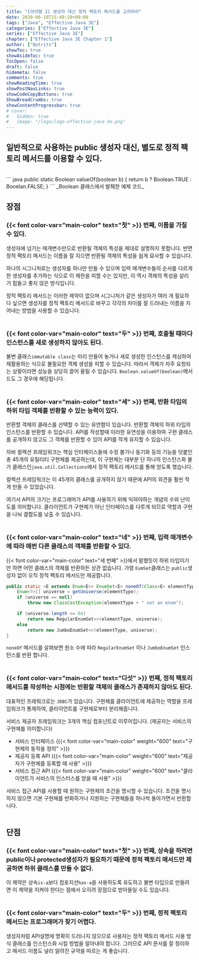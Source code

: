 ```yaml
---
title: "[아이템 1] 생성자 대신 정적 팩토리 메서드를 고려하라"
date: 2020-06-18T15:49:20+09:00
tags: ["Java", "Effective Java 3E"]
categories: ["Effective Java 3E"]
series: ["Effective Java 3E"]
chapter: ["Effective Java 3E Chapter 1"]
author: ["Qutrits"]
showToc: true
showAsideToc: true
TocOpen: false
draft: false
hidemeta: false
comments: true
showReadingTime: true
showPostNavLinks: true
showCodeCopyButtons: true
ShowBreadCrumbs: true
showContentProgressbar: true
# cover:
#   hidden: true
#   image: "/logo/logo-effective-java-3e.png"
---
```

## 일반적으로 사용하는 public 생성자 대신, 별도로 정적 팩토리 메서드를 이용할 수 있다.
<br>
``` java
public static Boolean valueOf(boolean b) {
    return b ? Boolean.TRUE : Booelan.FALSE;
}
```
_Boolean 클래스에서 발췌한 예제 코드_
<br>

## <i class="user-fa-action-done" aria-hidden="true"></i> 장점

### {{< font color-var="main-color" text="첫" >}} 번째, 이름을 가질 수 있다.

생성자에 넘기는 매개변수만으로 반환될 객체의 특성을 제대로 설명하지 못합니다. 반면 정적 팩토리 메서드는 이름을 잘 지으면 반환될 객체의 특성을 쉽게 묘사할 수 있습니다.

하나의 시그니처로는 생성자를 하나만 만들 수 있으며 입력 매개변수들의 순서를 다르게 한 생성자를 추가하는 식으로 이 제한을 피할 수는 있지만, 이 역시 객체의 특성을 살리기 힘들고 좋지 않은 방식입니다.

정적 팩토리 메서드는 이러한 제약이 없으며 시그니처가 같은 생성자가 여러 개 필요하다 싶으면
생성자를 정적 팩토리 메서드로 바꾸고 각각의 차이를 잘 드러내는 이름을 지어내는 방법을 사용할 수 있습니다.
<br>
<br>

### {{< font color-var="main-color" text="두" >}} 번째, 호출될 때마다 인스턴스를 새로 생성하지 않아도 된다.

불변 클래스`immutable class`는 미리 만들어 놓거나 새로 생성한 인스턴스를 캐싱하여 재활용하는 식으로 불필요한 객체 생성을 피할 수 있습니다. 따라서 객체가 자주 요청되는 상황이라면 성능을 상당히 끌어 올릴 수 있습니다. `Boolean.valueOf(boolean)`메서드도 그 경우에 해당됩니다.
<br>
<br>

### {{< font color-var="main-color" text="세" >}} 번째, 반환 타입의 하위 타입 객체를 반환할 수 있는 능력이 있다.

반환할 객체의 클래스를 선택할 수 있는 유연함이 있습니다. 반환할 객체의 하위 타입의 인스턴스를 반환할 수 있습니다. API를 작성할때 이러한 유연성을 이용하여 구현 클래스를 공개하지 않고도 그 객체를 반환할 수 있어 API를 작게 유지할 수 있습니다.

자바 컬렉션 프레임워크는 핵심 인터페이스들에 수정 불가나 동기화 등의 기능을 덧붙인 총 45개의 유틸리티 구현체를 제공하는데, 이 구현체는 대부분 단 하나의 인스턴스화 불가 클래스인`java.util.Collections`에서 정적 팩토리 메서드를 통해 얻도록 했습니다.

컬렉션 프레임워크는 이 45개의 클래스를 공개하지 않기 때문에 API의 외견을 훨씬 작게 만들 수 있었습니다.

여기서 API의 크기는 프로그래머가 API를 사용하기 위해 익혀야하는 개념의 수와 난이도를 의미합니다. 클라이언트가 구현체가 아닌 인터페이스를 다루게 되므로 역할과 구현을 나눠 결합도를 낮출 수 있습니다.
<br>
<br>

### {{< font color-var="main-color" text="네" >}} 번째, 입력 매개변수에 따라 매번 다른 클래스의 객체를 반환할 수 있다.

{{< font color-var="main-color" text="세 번째" >}}에서 말했듯이 하위 타입이기만 하면 어떤 클래스의 객체를 반환하든 상관 없습니다. 가령 `EumSet`클래스는 `public`생성자 없이 오직 정적 펙토리 메서드만 제공합니다.
<br>
```java
public static <E extends Enum<E>> EnumSet<E> noneOf(Class<E> elementType) {
    Enum<?>[] universe = getUniverse(elementType);
    if (universe == null)
        throw new ClassCastException(elementType + " not an enum");

    if (universe.length <= 64)
        return new RegularEnumSet<>(elementType, universe);
    else
        return new JumboEnumSet<>(elementType, universe);
}
```

`noneOf` 메서드를 살펴보면 원소 수에 따라 `RegularEnumSet` 이나 `JumboEnumSet` 인스턴스를 반환 합니다.
<br>
<br>

### {{< font color-var="main-color" text="다섯" >}} 번째, 정적 팩토리 메서드를 작성하는 시점에는 반환할 객체의 클래스가 존재하지 않아도 된다.
대표적인 프레워크로는 `JDBC`가 있습니다. 구현체를 클라이언트에 제공하는 역할을 프레임워크가 통제하여, 클라이언트를 구현체로부터 분리해줍니다.

서비스 제공자 프레임워크는 3개의 핵심 컴포넌트로 이루어집니다. (제공자는 서비스의 구현체를 의미합니다)
- 서비스 인터페이스 ({{< font color-var="main-color" weight="600" text="구현체의 동작을 정의" >}})
- 제공자 등록 API  ({{< font color-var="main-color" weight="600" text="제공자가 구현체를 등록할 때 사용" >}})
- 서비스 접근 API  ({{< font color-var="main-color" weight="600" text="클라이언트가 서비스의 인스터스를 얻을 때 사용" >}})

서비스 접근 API를 사용할 때 원하는 구현체의 조건을 명시할 수 있습니다. 조건을 명시하지 않으면 기본 구현체를 반화하거나 지원하는 구현체들을 하나씩 돌아가면서 반환합니다.
<br>
<br>

## <i class="user-fa-action-done" aria-hidden="true"></i> 단점

### {{< font color-var="main-color" text="첫" >}} 번째, 상속을 하려면 public이나 protected생성자가 필요하기 때문에 정적 팩토리 메서드만 제공하면 하위 클래스를 만들 수 없다.
이 제약은 상속`is-a`보다 컴포지션`has-a`을 사용하도록 유도하고 불변 타입으로 만들려면 이 제약을 지켜야 한다는 점에서 오히려 장점으로 받아들일 수도 있습니다.
<br>
<br>

### {{< font color-var="main-color" text="두" >}} 번째, 정적 팩토리 메서드는 프로그래머가 찾기 어렵다.
생성자처럼 API설명에 명확히 드러나지 않으므로 사용자는 정적 팩토리 메서드 사용 방식 클래스를 인스턴스화 시킬 방법을 알아내야 합니다. 그러므로 API 문서를 잘 정리하고 메서드 이름도 널리 알려진 규약을 따르는 게 좋습니다.
<br>